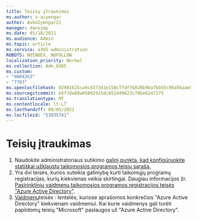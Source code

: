 ```yaml
---
title: Teisių įtraukimas
ms.author: v-aiyengar
author: AshaIyengar21
manager: dansimp
ms.date: 01/18/2021
ms.audience: Admin
ms.topic: article
ms.service: o365-administration
ROBOTS: NOINDEX, NOFOLLOW
localization_priority: Normal
ms.collection: Adm_O365
ms.custom:
- "9004353"
- "7783"
ms.openlocfilehash: 02901b25ca9cd373d1e158cffdffb820b9ba7bb55c90a56aae57807a2e932192
ms.sourcegitcommit: b5f7da89a650d2915dc652449623c78be6247175
ms.translationtype: MT
ms.contentlocale: lt-LT
ms.lasthandoff: 08/05/2021
ms.locfileid: "53935741"
---
```

# <a name="add-permissions"></a>Teisių įtraukimas

1. Naudokite administratoriaus sutikimo [galinį punktą, kad konfigūruokite statiškai užklaustų taikomosios programos teisių sąrašą.](https://docs.microsoft.com/azure/active-directory/develop/v2-permissions-and-consent#to-configure-the-list-of-statically-requested-permissions-for-an-application)
1. Yra dvi teisės, kurios suteikia galimybę kurti taikomųjų programų registracijas, kurių kiekvienas veikia skirtingai. Daugiau informacijos žr. [Pasirinktinių vaidmenų taikomosios programos registracijos teisės "Azure Active Directory"](https://docs.microsoft.com/azure/active-directory/roles/custom-available-permissions).
1. [Vaidmenų](https://docs.microsoft.com/azure/active-directory/roles/permissions-reference#role-permissions)teisės : lentelės, kuriose aprašomos konkrečios "Azure Active Directory" kiekvienam vaidmeniui. Kai kurie vaidmenys gali turėti papildomų teisių "Microsoft" paslaugos už "Azure Active Directory".